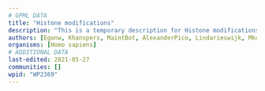 ```yaml
---
# GPML DATA
title: "Histone modifications"
description: "This is a temporary description for Histone modifications"
authors: [Egonw, Khanspers, MaintBot, AlexanderPico, Lindarieswijk, Mkutmon, Eweitz]
organisms: [Homo sapiens]
# ADDITIONAL DATA
last-edited: 2021-05-27
communities: []
wpid: "WP2369"
---
```

